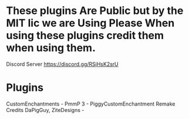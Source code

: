 # These plugins Are Public but by the MIT lic we are Using Please When using these plugins credit them when using them.
Discord Server https://discord.gg/RSjHsK2srU
# Plugins 
CustomEnchantments  - PmmP 3 - PiggyCustomEnchantment Remake Credits DaPigGuy, ZiteDesigns -
